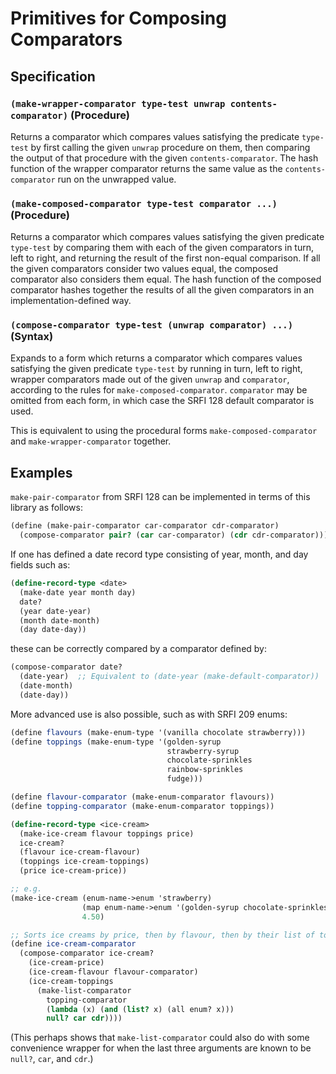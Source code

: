 # Primitives for Composing Comparators

## Specification

### `(make-wrapper-comparator type-test unwrap contents-comparator)` (Procedure)

Returns a comparator which compares values satisfying the predicate `type-test` by first calling the given `unwrap` procedure on them, then comparing the output of that procedure with the given `contents-comparator`. The hash function of the wrapper comparator returns the same value as the `contents-comparator` run on the unwrapped value.

### `(make-composed-comparator type-test comparator ...)` (Procedure)

Returns a comparator which compares values satisfying the given predicate `type-test` by comparing them with each of the given comparators in turn, left to right, and returning the result of the first non-equal comparison. If all the given comparators consider two values equal, the composed comparator also considers them equal. The hash function of the composed comparator hashes together the results of all the given comparators in an implementation-defined way.

### `(compose-comparator type-test (unwrap comparator) ...)` (Syntax)

Expands to a form which returns a comparator which compares values satisfying the given predicate `type-test` by running in turn, left to right, wrapper comparators made out of the given `unwrap` and `comparator`, according to the rules for `make-composed-comparator`. `comparator` may be omitted from each form, in which case the SRFI 128 default comparator is used.

This is equivalent to using the procedural forms `make-composed-comparator` and `make-wrapper-comparator` together.

## Examples

`make-pair-comparator` from SRFI 128 can be implemented in terms of this library as follows:

```scheme
(define (make-pair-comparator car-comparator cdr-comparator)
  (compose-comparator pair? (car car-comparator) (cdr cdr-comparator)))
```

If one has defined a date record type consisting of year, month, and day fields such as:

```scheme
(define-record-type <date>
  (make-date year month day)
  date?
  (year date-year)
  (month date-month)
  (day date-day))
```

these can be correctly compared by a comparator defined by:

```scheme
(compose-comparator date?
  (date-year)  ;; Equivalent to (date-year (make-default-comparator))
  (date-month)
  (date-day))
```

More advanced use is also possible, such as with SRFI 209 enums:

```scheme
(define flavours (make-enum-type '(vanilla chocolate strawberry)))
(define toppings (make-enum-type '(golden-syrup
                                   strawberry-syrup
                                   chocolate-sprinkles
                                   rainbow-sprinkles
                                   fudge)))

(define flavour-comparator (make-enum-comparator flavours))
(define topping-comparator (make-enum-comparator toppings))

(define-record-type <ice-cream>
  (make-ice-cream flavour toppings price)
  ice-cream?
  (flavour ice-cream-flavour)
  (toppings ice-cream-toppings)
  (price ice-cream-price))

;; e.g.
(make-ice-cream (enum-name->enum 'strawberry)
                (map enum-name->enum '(golden-syrup chocolate-sprinkles))
                4.50)

;; Sorts ice creams by price, then by flavour, then by their list of toppings.
(define ice-cream-comparator
  (compose-comparator ice-cream?
    (ice-cream-price)
    (ice-cream-flavour flavour-comparator)
    (ice-cream-toppings 
      (make-list-comparator
        topping-comparator
        (lambda (x) (and (list? x) (all enum? x)))
        null? car cdr))))
```

(This perhaps shows that `make-list-comparator` could also do with some convenience wrapper for when the last three arguments are known to be `null?`, `car`, and `cdr`.)

